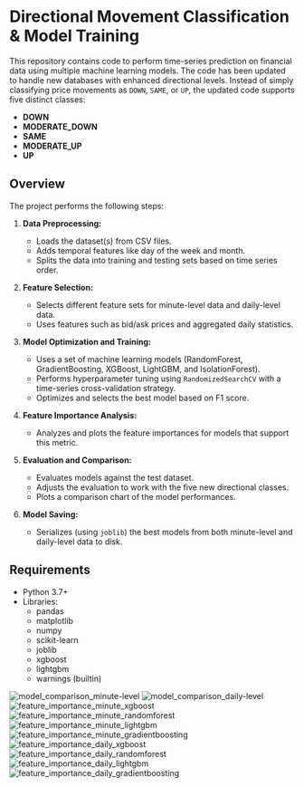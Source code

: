 # Directional Movement Classification & Model Training

This repository contains code to perform time-series prediction on financial data using multiple machine learning models. The code has been updated to handle new databases with enhanced directional levels. Instead of simply classifying price movements as `DOWN`, `SAME`, or `UP`, the updated code supports five distinct classes:
- **DOWN**
- **MODERATE_DOWN**
- **SAME**
- **MODERATE_UP**
- **UP**

## Overview

The project performs the following steps:

1. **Data Preprocessing:**  
   - Loads the dataset(s) from CSV files.
   - Adds temporal features like day of the week and month.
   - Splits the data into training and testing sets based on time series order.

2. **Feature Selection:**  
   - Selects different feature sets for minute-level data and daily-level data.
   - Uses features such as bid/ask prices and aggregated daily statistics.

3. **Model Optimization and Training:**  
   - Uses a set of machine learning models (RandomForest, GradientBoosting, XGBoost, LightGBM, and IsolationForest).
   - Performs hyperparameter tuning using `RandomizedSearchCV` with a time-series cross-validation strategy.
   - Optimizes and selects the best model based on F1 score.

4. **Feature Importance Analysis:**  
   - Analyzes and plots the feature importances for models that support this metric.

5. **Evaluation and Comparison:**  
   - Evaluates models against the test dataset.
   - Adjusts the evaluation to work with the five new directional classes.
   - Plots a comparison chart of the model performances.

6. **Model Saving:**  
   - Serializes (using `joblib`) the best models from both minute-level and daily-level data to disk.

## Requirements

- Python 3.7+
- Libraries:
  - pandas
  - matplotlib
  - numpy
  - scikit-learn
  - joblib
  - xgboost
  - lightgbm
  - warnings (builtin)
  









![model_comparison_minute-level](https://github.com/user-attachments/assets/5ce33ff2-6d7c-417a-a881-221e885e9349)
![model_comparison_daily-level](https://github.com/user-attachments/assets/40328647-710e-4bce-baab-07bffc59bfb4)
![feature_importance_minute_xgboost](https://github.com/user-attachments/assets/4f7587a2-888b-453e-90ad-1c6e02efaae8)
![feature_importance_minute_randomforest](https://github.com/user-attachments/assets/c49f7bb7-15fe-419b-9275-375783b1b5ef)
![feature_importance_minute_lightgbm](https://github.com/user-attachments/assets/65bb83b4-f551-49d0-990c-953addc472a9)
![feature_importance_minute_gradientboosting](https://github.com/user-attachments/assets/fc471a8d-169a-43b4-b778-48c3b08f00c9)
![feature_importance_daily_xgboost](https://github.com/user-attachments/assets/38b46873-52e8-4af1-8f91-2c03d68022dc)
![feature_importance_daily_randomforest](https://github.com/user-attachments/assets/2f58fa18-4277-4265-b6d9-72f561a674d1)
![feature_importance_daily_lightgbm](https://github.com/user-attachments/assets/8bb9eaef-8d23-4280-8144-c7748c620aeb)
![feature_importance_daily_gradientboosting](https://github.com/user-attachments/assets/e59bfd5c-60e5-41c7-af90-fb7c176c5ce0)
